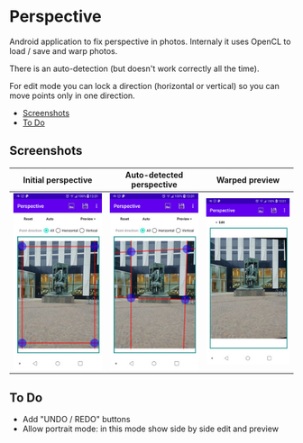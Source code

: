 # Perspective #

Android application to fix perspective in photos.
Internaly it uses OpenCL to load / save and warp photos.

There is an auto-detection (but doesn't work correctly all the time).

For edit mode you can lock a direction (horizontal or vertical) so you can move points only in one direction.

* [Screenshots](#screenshots)
* [To Do](#to-do)

## Screenshots ##

Initial perspective | Auto-detected perspective | Warped preview
--- | --- | ---
![Initial perspective](examples/screenshots/initial_perspective_small.jpg) | ![Warped perspective](examples/screenshots/auto_perspective_small.jpg) | ![Warped preview](examples/screenshots/warped_preview_small.jpg)

## To Do ##

* Add "UNDO / REDO" buttons
* Allow portrait mode: in this mode show side by side edit and preview
